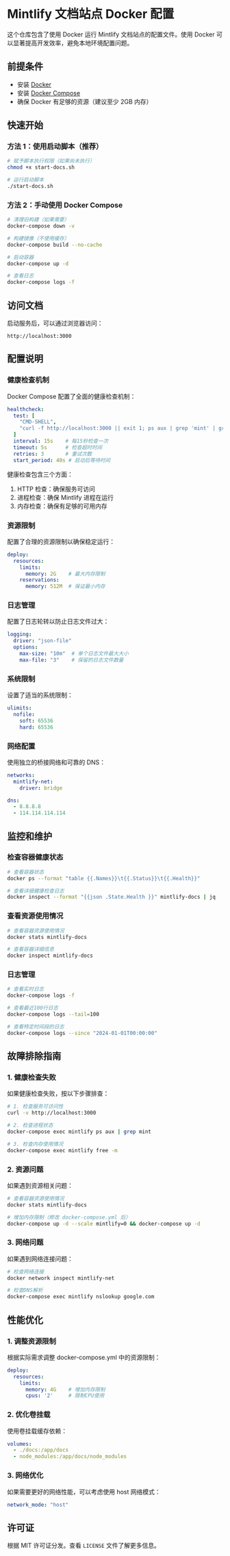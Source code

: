 # Mintlify 文档站点 Docker 配置

这个仓库包含了使用 Docker 运行 Mintlify 文档站点的配置文件。使用 Docker 可以显著提高开发效率，避免本地环境配置问题。

## 前提条件

- 安装 [Docker](https://docs.docker.com/get-docker/)
- 安装 [Docker Compose](https://docs.docker.com/compose/install/)
- 确保 Docker 有足够的资源（建议至少 2GB 内存）

## 快速开始

### 方法 1：使用启动脚本（推荐）

```bash
# 赋予脚本执行权限（如果尚未执行）
chmod +x start-docs.sh

# 运行启动脚本
./start-docs.sh
```

### 方法 2：手动使用 Docker Compose

```bash
# 清理旧构建（如果需要）
docker-compose down -v

# 构建镜像（不使用缓存）
docker-compose build --no-cache

# 启动容器
docker-compose up -d

# 查看日志
docker-compose logs -f
```

## 访问文档

启动服务后，可以通过浏览器访问：

```
http://localhost:3000
```

## 配置说明

### 健康检查机制

Docker Compose 配置了全面的健康检查机制：

```yaml
healthcheck:
  test: [
    "CMD-SHELL",
    "curl -f http://localhost:3000 || exit 1; ps aux | grep 'mint' | grep -v grep > /dev/null || exit 1; free -m | awk '/Mem:/ {if ($4 < 100) exit 1}'"
  ]
  interval: 15s    # 每15秒检查一次
  timeout: 5s      # 检查超时时间
  retries: 3       # 重试次数
  start_period: 40s # 启动后等待时间
```

健康检查包含三个方面：
1. HTTP 检查：确保服务可访问
2. 进程检查：确保 Mintlify 进程在运行
3. 内存检查：确保有足够的可用内存

### 资源限制

配置了合理的资源限制以确保稳定运行：

```yaml
deploy:
  resources:
    limits:
      memory: 2G    # 最大内存限制
    reservations:
      memory: 512M  # 保证最小内存
```

### 日志管理

配置了日志轮转以防止日志文件过大：

```yaml
logging:
  driver: "json-file"
  options:
    max-size: "10m"  # 单个日志文件最大大小
    max-file: "3"    # 保留的日志文件数量
```

### 系统限制

设置了适当的系统限制：

```yaml
ulimits:
  nofile:
    soft: 65536
    hard: 65536
```

### 网络配置

使用独立的桥接网络和可靠的 DNS：

```yaml
networks:
  mintlify-net:
    driver: bridge

dns:
  - 8.8.8.8
  - 114.114.114.114
```

## 监控和维护

### 检查容器健康状态

```bash
# 查看容器状态
docker ps --format "table {{.Names}}\t{{.Status}}\t{{.Health}}"

# 查看详细健康检查日志
docker inspect --format "{{json .State.Health }}" mintlify-docs | jq
```

### 查看资源使用情况

```bash
# 查看容器资源使用情况
docker stats mintlify-docs

# 查看容器详细信息
docker inspect mintlify-docs
```

### 日志管理

```bash
# 查看实时日志
docker-compose logs -f

# 查看最近100行日志
docker-compose logs --tail=100

# 查看特定时间段的日志
docker-compose logs --since "2024-01-01T00:00:00"
```

## 故障排除指南

### 1. 健康检查失败

如果健康检查失败，按以下步骤排查：

```bash
# 1. 检查服务可访问性
curl -v http://localhost:3000

# 2. 检查进程状态
docker-compose exec mintlify ps aux | grep mint

# 3. 检查内存使用情况
docker-compose exec mintlify free -m
```

### 2. 资源问题

如果遇到资源相关问题：

```bash
# 查看容器资源使用情况
docker stats mintlify-docs

# 增加内存限制（修改 docker-compose.yml 后）
docker-compose up -d --scale mintlify=0 && docker-compose up -d
```

### 3. 网络问题

如果遇到网络连接问题：

```bash
# 检查网络连接
docker network inspect mintlify-net

# 检查DNS解析
docker-compose exec mintlify nslookup google.com
```

## 性能优化

### 1. 调整资源限制

根据实际需求调整 docker-compose.yml 中的资源限制：

```yaml
deploy:
  resources:
    limits:
      memory: 4G    # 增加内存限制
      cpus: '2'     # 限制CPU使用
```

### 2. 优化卷挂载

使用卷挂载缓存依赖：

```yaml
volumes:
  - ./docs:/app/docs
  - node_modules:/app/docs/node_modules
```

### 3. 网络优化

如果需要更好的网络性能，可以考虑使用 host 网络模式：

```yaml
network_mode: "host"
```

## 许可证

根据 MIT 许可证分发。查看 `LICENSE` 文件了解更多信息。